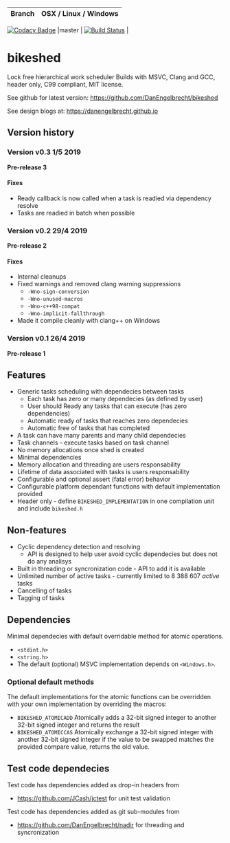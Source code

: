 |Branch      | OSX / Linux / Windows |
|------------|-----------------------|
[![Codacy Badge](https://api.codacy.com/project/badge/Grade/3f4c844382cc4314ada8d8c7ac27e544)](https://app.codacy.com/app/DanEngelbrecht/bikeshed?utm_source=github.com&utm_medium=referral&utm_content=DanEngelbrecht/bikeshed&utm_campaign=Badge_Grade_Dashboard)
|master      | [![Build Status](https://travis-ci.org/DanEngelbrecht/bikeshed.svg?branch=master)](https://travis-ci.org/DanEngelbrecht/bikeshed?branch=master) |

# bikeshed
Lock free hierarchical work scheduler
Builds with MSVC, Clang and GCC, header only, C99 compliant, MIT license.

See github for latest version: https://github.com/DanEngelbrecht/bikeshed

See design blogs at: https://danengelbrecht.github.io

## Version history

### Version v0.3 1/5 2019

**Pre-release 3**

#### Fixes

- Ready callback is now called when a task is readied via dependency resolve
- Tasks are readied in batch when possible

### Version v0.2 29/4 2019

**Pre-release 2**

#### Fixes

- Internal cleanups
- Fixed warnings and removed clang warning suppressions
  - `-Wno-sign-conversion`
  - `-Wno-unused-macros`
  - `-Wno-c++98-compat`
  - `-Wno-implicit-fallthrough`
- Made it compile cleanly with clang++ on Windows

### Version v0.1 26/4 2019

**Pre-release 1**

## Features
- Generic tasks scheduling with dependecies between tasks
  - Each task has zero or many dependecies (as defined by user)
  - User should Ready any tasks that can execute (has zero dependencies)
  - Automatic ready of tasks that reaches zero dependecies
  - Automatic free of tasks that has completed
- A task can have many parents and many child dependecies
- Task channels - execute tasks based on task channel
- No memory allocations once shed is created
- Minimal dependencies
- Memory allocation and threading are users responsability
- Lifetime of data associated with tasks is users responsability
- Configurable and optional assert (fatal error) behavior
- Configurable platform dependant functions with default implementation provided
- Header only - define `BIKESHED_IMPLEMENTATION` in one compilation unit and include `bikeshed.h`

## Non-features
- Cyclic dependency detection and resolving
  - API is designed to help user avoid cyclic dependecies but does not do any analisys
- Built in threading or syncronization code - API to add it is available
- Unlimited number of active tasks - currently limited to 8 388 607 *active* tasks
- Cancelling of tasks
- Tagging of tasks

## Dependencies
Minimal dependecies with default overridable method for atomic operations.
 - `<stdint.h>`
 - `<string.h>`
 - The default (optional) MSVC implementation depends on `<Windows.h>`.

### Optional default methods
The default implementations for the atomic functions can be overridden with your own implementation by overriding the macros:
 - `BIKESHED_ATOMICADD` Atomically adds a 32-bit signed integer to another 32-bit signed integer and returns the result
 - `BIKESHED_ATOMICCAS` Atomically exchange a 32-bit signed integer with another 32-bit signed integer if the value to be swapped matches the provided compare value, returns the old value.

## Test code dependecies

Test code has dependencies added as drop-in headers from
 - https://github.com/JCash/jctest for unit test validation

Test code has dependencies added as git sub-modules from
 - https://github.com/DanEngelbrecht/nadir for threading and syncronization

